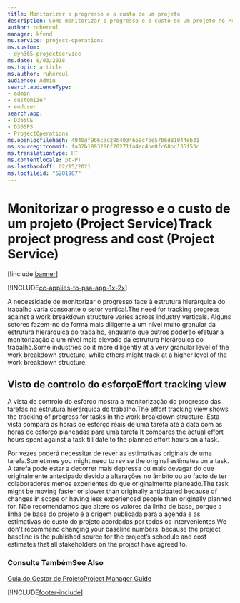 ```yaml
---
title: Monitorizar o progresso e o custo de um projeto
description: Como monitorizar o progresso e o custo de um projeto no Project Service
author: ruhercul
manager: kfend
ms.service: project-operations
ms.custom:
- dyn365-projectservice
ms.date: 8/03/2018
ms.topic: article
ms.author: ruhercul
audience: Admin
search.audienceType:
- admin
- customizer
- enduser
search.app:
- D365CE
- D365PS
- ProjectOperations
ms.openlocfilehash: 4040df9b6cad29b4034660c7be57b6d81044eb31
ms.sourcegitcommit: fa32b1893286f20271fa4ec4be8fc68bd135f53c
ms.translationtype: HT
ms.contentlocale: pt-PT
ms.lasthandoff: 02/15/2021
ms.locfileid: "5281987"
---
```

# <a name="track-project-progress-and-cost-project-service"></a><span data-ttu-id="bfe53-103">Monitorizar o progresso e o custo de um projeto (Project Service)</span><span class="sxs-lookup"><span data-stu-id="bfe53-103">Track project progress and cost (Project Service)</span></span>

[!include [banner](../includes/psa-now-project-operations.md)]

[!INCLUDE[cc-applies-to-psa-app-1x-2x](../includes/cc-applies-to-psa-app-1x-2x.md)]

<span data-ttu-id="bfe53-104">A necessidade de monitorizar o progresso face à estrutura hierárquica do trabalho varia consoante o setor vertical.</span><span class="sxs-lookup"><span data-stu-id="bfe53-104">The need for tracking progress against a work breakdown structure varies across industry verticals.</span></span> <span data-ttu-id="bfe53-105">Alguns setores fazem-no de forma mais diligente a um nível muito granular da estrutura hierárquica do trabalho, enquanto que outros poderão efetuar a monitorização a um nível mais elevado da estrutura hierárquica do trabalho.</span><span class="sxs-lookup"><span data-stu-id="bfe53-105">Some industries do it more diligently at a very granular level of the work breakdown structure, while others might track at a higher level of the work breakdown structure.</span></span>  
  
## <a name="effort-tracking-view"></a><span data-ttu-id="bfe53-106">Visto de controlo do esforço</span><span class="sxs-lookup"><span data-stu-id="bfe53-106">Effort tracking view</span></span>  
<span data-ttu-id="bfe53-107">A vista de controlo do esforço mostra a monitorização do progresso das tarefas na estrutura hierárquica do trabalho.</span><span class="sxs-lookup"><span data-stu-id="bfe53-107">The effort tracking view shows the tracking of progress for tasks in the work breakdown structure.</span></span> <span data-ttu-id="bfe53-108">Esta vista compara as horas de esforço reais de uma tarefa até à data com as horas de esforço planeadas para uma tarefa.</span><span class="sxs-lookup"><span data-stu-id="bfe53-108">It compares the actual effort hours spent against a task till date to the planned effort hours on a task.</span></span>  
  
<span data-ttu-id="bfe53-109">Por vezes poderá necessitar de rever as estimativas originais de uma tarefa.</span><span class="sxs-lookup"><span data-stu-id="bfe53-109">Sometimes you might need to revise the original estimates on a task.</span></span> <span data-ttu-id="bfe53-110">A tarefa pode estar a decorrer mais depressa ou mais devagar do que originalmente antecipado devido a alterações no âmbito ou ao facto de ter colaboradores menos experientes do que originalmente planeado.</span><span class="sxs-lookup"><span data-stu-id="bfe53-110">The task might be moving faster or slower than originally anticipated because of changes in scope or having less experienced people than originally planned for.</span></span> <span data-ttu-id="bfe53-111">Não recomendamos que altere os valores da linha de base, porque a linha de base do projeto é a origem publicada para a agenda e as estimativas de custo do projeto acordadas por todos os intervenientes.</span><span class="sxs-lookup"><span data-stu-id="bfe53-111">We don't recommend changing your baseline numbers, because the project baseline is the published source for the project’s schedule and cost estimates that all stakeholders on the project have agreed to.</span></span>  
  
### <a name="see-also"></a><span data-ttu-id="bfe53-112">Consulte Também</span><span class="sxs-lookup"><span data-stu-id="bfe53-112">See Also</span></span>  
 [<span data-ttu-id="bfe53-113">Guia do Gestor de Projeto</span><span class="sxs-lookup"><span data-stu-id="bfe53-113">Project Manager Guide</span></span>](../psa/project-manager-guide.md)


[!INCLUDE[footer-include](../includes/footer-banner.md)]